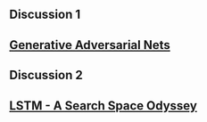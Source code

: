 ## Discussion 1
[Generative Adversarial Nets](https://arxiv.org/pdf/1406.2661.pdf)
----

## Discussion 2
[LSTM - A Search Space Odyssey](https://arxiv.org/abs/1503.04069.pdf)
----


